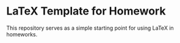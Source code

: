 <h1>LaTeX Template for Homework</h1>
This repository serves as a simple starting point for using LaTeX in homeworks.
